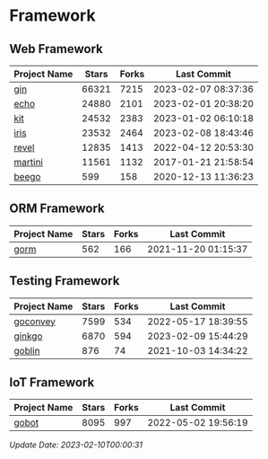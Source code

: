 # Framework

## Web Framework
| Project Name | Stars | Forks | Last Commit |
| ------------ | ----- | ----- | ----------- |
| [gin](https://github.com/gin-gonic/gin) | 66321 | 7215 | 2023-02-07 08:37:36 |
| [echo](https://github.com/labstack/echo) | 24880 | 2101 | 2023-02-01 20:38:20 |
| [kit](https://github.com/go-kit/kit) | 24532 | 2383 | 2023-01-02 06:10:18 |
| [iris](https://github.com/kataras/iris) | 23532 | 2464 | 2023-02-08 18:43:46 |
| [revel](https://github.com/revel/revel) | 12835 | 1413 | 2022-04-12 20:53:30 |
| [martini](https://github.com/go-martini/martini) | 11561 | 1132 | 2017-01-21 21:58:54 |
| [beego](https://github.com/astaxie/beego) | 599 | 158 | 2020-12-13 11:36:23 |

## ORM Framework
| Project Name | Stars | Forks | Last Commit |
| ------------ | ----- | ----- | ----------- |
| [gorm](https://github.com/jinzhu/gorm) | 562 | 166 | 2021-11-20 01:15:37 |

## Testing Framework
| Project Name | Stars | Forks | Last Commit |
| ------------ | ----- | ----- | ----------- |
| [goconvey](https://github.com/smartystreets/goconvey) | 7599 | 534 | 2022-05-17 18:39:55 |
| [ginkgo](https://github.com/onsi/ginkgo) | 6870 | 594 | 2023-02-09 15:44:29 |
| [goblin](https://github.com/franela/goblin) | 876 | 74 | 2021-10-03 14:34:22 |

## IoT Framework
| Project Name | Stars | Forks | Last Commit |
| ------------ | ----- | ----- | ----------- |
| [gobot](https://github.com/hybridgroup/gobot) | 8095 | 997 | 2022-05-02 19:56:19 |

*Update Date: 2023-02-10T00:00:31*
